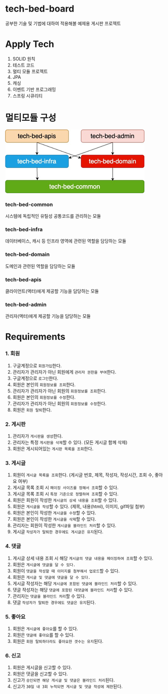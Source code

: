 # tech-bed-board
공부한 기술 및 기법에 대하여 적용해볼 예제용 게시판 프로젝트

# Apply Tech
1. SOLID 원칙
2. 테스트 코드
3. 멀티 모듈 프로젝트
4. JPA
5. 캐싱
6. 이벤트 기반 프로그래밍
7. 스프링 시큐리티

# 멀티모듈 구성
![multi_module_architecture](./image/multi_module_architecture.jpg)

### tech-bed-common
시스템에 독립적인 유틸성 공통코드를 관리하는 모듈

### tech-bed-infra
데이터베이스, 캐시 등 인프라 영역에 관련된 역할을 담당하는 모듈

### tech-bed-domain
도메인과 관련된 역할을 담당하는 모듈

### tech-bed-apis
클라이언트(액터)에게 제공할 기능을 담당하는 모듈

### tech-bed-admin
관리자(액터)에게 제공할 기능을 담당하는 모듈

# Requirements
### 1. 회원
1) 구글계정으로 `회원가입`한다.
2) 관리자가 관리자가 아닌 회원에게 `관리자 권한을 부여`한다.
3) 구글계정으로 `로그인`한다.
4) 회원은 본인의 `회원정보를 조회`한다.
5) 관리자가 관리자가 아닌 회원의 `회원정보를 조회`한다.
6) 회원은 본인의 `회원정보를 수정`한다.
7) 관리자가 관리자가 아닌 회원의 `회원정보를 수정`한다.
8) 회원은 `회원 탈퇴`한다.

### 2. 게시판
1) 관리자가 `게시판을 생성`한다.
2) 관리자는 특정 `게시판을 삭제`할 수 있다. (모든 게시글 함께 삭제)
3) 회원은 게시되어있는 `게시판 목록을 조회`한다.

### 3. 게시글
1) 회원이 `게시글 목록을 조회`한다. (게시글 번호, 제목, 작성자, 작성시간, 조회 수, 좋아요 여부)
2) 게시글 목록 조회 시 `페이징 사이즈를 정해서 조회`할 수 있다.
3) 게시글 목록 조회 시 `특정 기준으로 정렬하여 조회`할 수 있다.
4) 회원은 회원이 작성한 `게시글의 상세 내용을 조회`할 수 있다.
5) 회원은 `게시글을 작성`할 수 있다. (제목, 내용(html), 이미지, gif파일 첨부)
6) 회원은 본인이 작성한 `게시글을 수정`할 수 있다.
7) 회원은 본인이 작성한 `게시글을 삭제`할 수 있다.
8) 관리자는 회원이 작성한 `게시글을 블라인드 처리`할 수 있다.
9) 게시글 `작성자가 탈퇴한 경우에도 게시글은 유지`된다.

### 4. 댓글
1) 게시글 상세 내용 조회 시 해당 `게시글의 댓글 내용을 페이징하여 조회`할 수 있다.
2) 회원은 `게시글에 댓글을 달 수 있다.`
3) 회원이 `댓글을 작성할 때 이미지를 첨부해서 업로드`할 수 있다.
4) 회원은 `게시글 및 댓글에 댓글을 달 수 있다.`
5) 게시글 작성자는 해당 `게시글에 포함된 댓글에 블라인드 처리`할 수 있다.
6) 댓글 작성자는 해당 `댓글에 포함된 대댓글에 블라인드 처리`할 수 있다.
7) 관리자는 `댓글을 블라인드 처리`할 수 있다.
8) 댓글 `작성자가 탈퇴한 경우에도 댓글은 유지`된다.
 
### 5. 좋아요
1) 회원은 `게시글에 좋아요`를 할 수 있다.
2) 회원은 `댓글에 좋아요`를 할 수 있다.
3) 회원은 `회원 탈퇴하더라도 좋아요한 갯수는 유지`된다.

### 6. 신고
1) 회원은 게시글을 신고할 수 있다.
2) 회원은 댓글을 신고할 수 있다.
3) 신고가 `승인되면 해당 게시글 및 댓글은 블라인드 처리`된다.
4) 신고가 `30일 내 3회 누적되면 게시글 및 댓글 작성에 제한`된다.
